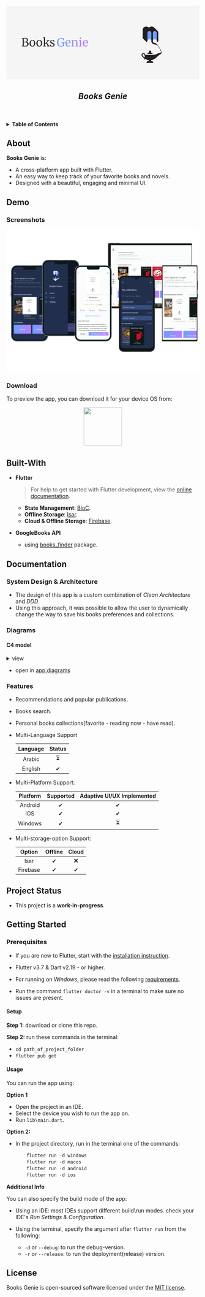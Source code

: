 <div align="center">
<img src="/assets/app%20name%20cover.png" alt="App name cover"/>
</div>
<div align="center"><h2><i>Books Genie</i></h2></div>
<br/><br/>
<details>
  <summary><b>Table of Contents</b></summary>
  
- [About](#about)
- [Demo](#demo)
  - [Screenshots](#screenshots)
  - [Download](#download)
- [Built-With](#built-with)
- [Documentation](#documentation)
  - [System Design \& Architecture](#system-design--architecture)
  - [Diagrams](#diagrams)
  - [Features](#features)
- [Project Status](#project-status)
- [Getting Started](#getting-started)
  - [Prerequisites](#prerequisites)
    - [Setup](#setup)
    - [Usage](#usage)
- [License](#license)
</details>

## About

**Books Genie** is:

- A cross-platform app built with Flutter.
- An easy way to keep track of your favorite books and novels.
- Designed with a beautiful, engaging and minimal UI.  

## Demo

### Screenshots

![app screenshots](assets/screenshots.png)

### Download

To preview the app, you can download it for your device OS from:
 <p align="center" style="align-items:center">
 <a href="https://github.com/DMouayad/BooksGenie/releases/tag/V1.0.0" rel="GitHub Releases">
 <img width="100" height="100" src="https://telegra.ph/file/21bb2cc648561f192cea4.png"></a>
</p>

## Built-With

- **Flutter**
    >For help to get started with Flutter development, view the [online documentation](https://docs.flutter.dev/).

  - **State Management**: [BloC](https://bloclibrary.dev/).
  - **Offline Storage**: [Isar](https://isar.dev/).
  - **Cloud & Offline Storage**: [Firebase](https://firebase.google.com/docs/).

- **GoogleBooks API**
  - using [books_finder](https://pub.dev/packages/books_finder) package.

## Documentation

### System Design & Architecture

- The design of this app is a custom combination of *Clean Architecture* and *DDD*.
- Using this approach, it was possible to allow the user to dynamically change the way to save his books preferences and
collections.

### Diagrams

#### C4 model 

<details>  
  <summary>view</summary>

| System Context Diagram|
| -------------- |
| ![system context diagram](assets/diagrams/system.png)|

| Container Diagram |
| -------------- |
| ![Container diagram](assets/diagrams/container.png)|

| Component Diagram |
| -------------- |
| ![Component diagram](assets/diagrams/component.png)|

</details>

- open in [app.diagrams](https://shorturl.at/aepqK)

### Features

- Recommendations and popular publications.
- Books search.
- Personal books collections(favorite - reading now - have read).

- Multi-Language Support

  |   Language   |  Status |
  |:---------:|:---------:|
  | Arabic        | ⏳    |
  | English        | ✔   |
  
- Multi-Platform Support:

  | Platform | Supported | Adaptive UI/UX Implemented |
  |:--------:|:---------:|:--------------------------:|
  | Android  |     ✔     |             ✔             |
  |   IOS    |     ✔     |             ✔            |
  | Windows  |     ✔     |             ⏳             |

- Multi-storage-option Support:

  | Option | Offline | Cloud |
  |:--------:|:---------:|:--------------------------:|
  | Isar  |     ✔     |             ❌             |
  |   Firebase    |     ✔     |             ✔            |

## Project Status

- This project is a **work-in-progress**.

## Getting Started

### Prerequisites

- If you are new to Flutter, start with the [installation instruction](https://flutter.io/docs/get-started/install).

- Flutter v3.7 & Dart v2.19 - or higher.

- For running on *Windows*, please read the following [requirements](https://docs.flutter.dev/development/platform-integration/desktop#requirements).

- Run the command `flutter doctor -v` in a terminal to make sure no issues are present.

#### Setup

**Step 1:** download or clone this repo.

**Step 2:** run these commands in the terminal:

- `cd path_of_project_folder`
- `flutter pub get`

#### Usage

You can run the app using:

**Option 1**

- Open the project in an IDE.
- Select the device you wish to run the app on.
- Run `lib\main.dart`.

**Option 2:**

- In the project directory, run in the terminal one of the commands:

  ```dart
      flutter run -d windows
      flutter run -d macos
      flutter run -d android
      flutter run -d ios
  ```  

**Additional Info**

You can also specify the build mode of the app:

- Using an IDE: most IDEs support different build\run modes. check your IDE's *Run Settings & Configuration*.

- Using the terminal, specify the argument after `flutter run` from the following:

  - `-d` or `--debug`: to run the debug-version.
  - `-r` or `--release`: to run the deployment(release) version.

## License

Books Genie is open-sourced software licensed under the [MIT license](https://opensource.org/licenses/MIT).
